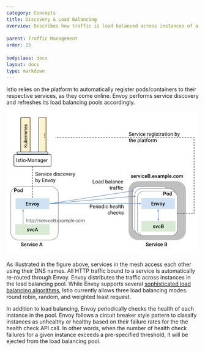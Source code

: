 ```yaml
---
category: Concepts
title: Discovery & Load Balancing
overview: Describes how traffic is load balanced across instances of a service in the mesh.
              
parent: Traffic Management
order: 25

bodyclass: docs
layout: docs
type: markdown
---
```


Istio relies on the platform to automatically register pods/containers to
their respective services, as they come online. Envoy performs service
discovery and refreshes its load balancing pools accordingly.

<img class="center-image-75" src="./img/manager/LoadBalancing.svg" alt="Istio - Discovery & Load Balancing." />

As illustrated in the figure above, services in the mesh access each other
using their DNS names. All HTTP traffic bound to a service is automatically
re-routed through Envoy. Envoy distributes the traffic across instances in
the load balancing pool. While Envoy supports several 
[sophisticated load balancing algorithms](https://lyft.github.io/envoy/docs/intro/arch_overview/load_balancing.html), 
Istio currently allows three load balancing modes: 
round robin, random, and weighted least request.

In addition to load balancing, Envoy periodically checks the health of each
instance in the pool. Envoy follows a circuit breaker style pattern to
classify instances as unhealthy or healthy based on their failure rates for
the the health check API call. In other words, when the number of health
check failures for a given instance exceeds a pre-specified threshold, it
will be ejected from the load balancing pool.
